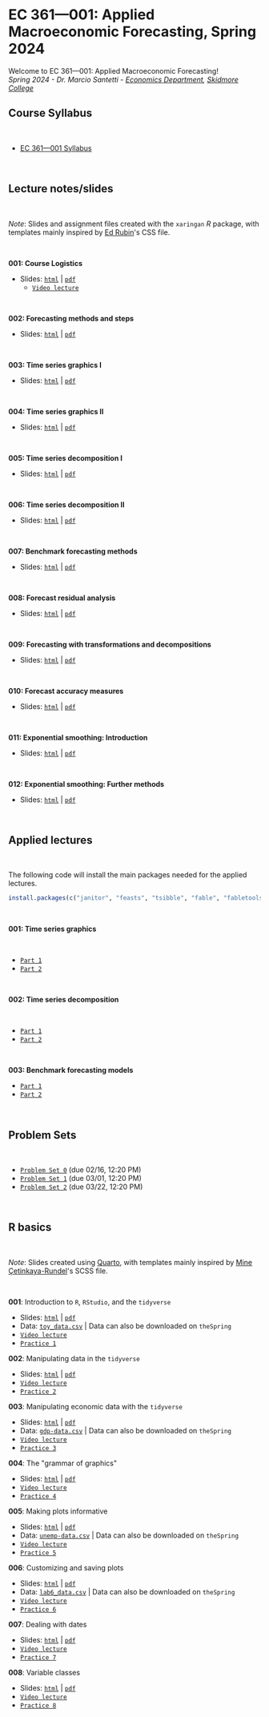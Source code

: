 # EC 361&mdash;001: Applied Macroeconomic Forecasting, Spring 2024

Welcome to EC 361&mdash;001: Applied Macroeconomic Forecasting!<br>
*Spring 2024 - Dr. Marcio Santetti - [Economics Department](https://www.skidmore.edu/economics/), [Skidmore College](https://www.skidmore.edu/)*


## Course Syllabus

<br>

  - [EC 361&mdash;001 Syllabus](https://raw.githack.com/marciosantetti/ec361-sp24/main/syllabus/ec361-syllabus-sp24.pdf)

<br>

## Lecture notes/slides

<br>

*Note*: Slides and assignment files created with the `xaringan` *R* package, with templates mainly inspired by [Ed Rubin](https://github.com/edrubin)'s CSS file.

<br>

**001: Course Logistics**

  - Slides: [`html`](https://raw.githack.com/marciosantetti/ec361-sp24/main/lectures/001-logistics/001-logistics.html) | [`pdf`](https://raw.githack.com/marciosantetti/ec361-sp24/main/lectures/001-logistics/001-logistics.pdf)
      - [`Video lecture`](https://youtu.be/9gAjB7F9dq0)

<br>

**002: Forecasting methods and steps**

  - Slides: [`html`](https://raw.githack.com/marciosantetti/ec361-sp24/main/lectures/002-intro-forecast/002-intro-forecast.html) | [`pdf`](https://raw.githack.com/marciosantetti/ec361-sp24/main/lectures/002-intro-forecast/002-intro-forecast.pdf)


<br>

**003: Time series graphics I**

  - Slides: [`html`](https://raw.githack.com/marciosantetti/ec361-sp24/main/lectures/003-graphics/003-graphics.html) | [`pdf`](https://raw.githack.com/marciosantetti/ec361-sp24/main/lectures/003-graphics/003-graphics.pdf)

<br>

**004: Time series graphics II**

  - Slides: [`html`](https://raw.githack.com/marciosantetti/ec361-sp24/main/lectures/003-graphics/003-graphics-2.html) | [`pdf`](https://raw.githack.com/marciosantetti/ec361-sp24/main/lectures/003-graphics/003-graphics-2.pdf)

<br>

**005: Time series decomposition I**

  - Slides: [`html`](https://raw.githack.com/marciosantetti/ec361-sp24/main/lectures/004-decomposition/004-decomposition-1.html) | [`pdf`](https://raw.githack.com/marciosantetti/ec361-sp24/main/lectures/004-decomposition/004-decomposition-1.pdf)

<br>

**006: Time series decomposition II**

  - Slides: [`html`](https://raw.githack.com/marciosantetti/ec361-sp24/main/lectures/004-decomposition/004-decomposition-2.html) | [`pdf`](https://raw.githack.com/marciosantetti/ec361-sp24/main/lectures/004-decomposition/004-decomposition-2.pdf)

<br>

**007: Benchmark forecasting methods**

  - Slides: [`html`](https://raw.githack.com/marciosantetti/ec361-sp24/main/lectures/005-simple-methods/005-simple-methods.html) | [`pdf`](https://raw.githack.com/marciosantetti/ec361-sp24/main/lectures/005-simple-methods/005-simple-methods.pdf)

<br>

**008: Forecast residual analysis**

  - Slides: [`html`](https://raw.githack.com/marciosantetti/ec361-sp24/main/lectures/006-residuals/006-residuals.html) | [`pdf`](https://raw.githack.com/marciosantetti/ec361-sp24/main/lectures/006-residuals/006-residuals.pdf)

<br>

**009: Forecasting with transformations and decompositions**

  - Slides: [`html`](https://raw.githack.com/marciosantetti/ec361-sp24/main/lectures/007-accuracy/007-fc-decomp.html) | [`pdf`](https://raw.githack.com/marciosantetti/ec361-sp24/main/lectures/007-accuracy/007-fc-decomp.pdf)


<br>

**010: Forecast accuracy measures**

  - Slides: [`html`](https://raw.githack.com/marciosantetti/ec361-sp24/main/lectures/007-accuracy/007-accuracy-measures.html) | [`pdf`](https://raw.githack.com/marciosantetti/ec361-sp24/main/lectures/007-accuracy/007-accuracy-measures.pdf)

<br>

**011: Exponential smoothing: Introduction**

  - Slides: [`html`](https://raw.githack.com/marciosantetti/ec361-sp24/main/lectures/008-ets/008-ets-1.html) | [`pdf`](https://raw.githack.com/marciosantetti/ec361-sp24/main/lectures/008-ets/008-ets-1.pdf)

<br>

**012: Exponential smoothing: Further methods**

  - Slides: [`html`](https://raw.githack.com/marciosantetti/ec361-sp24/main/lectures/008-ets/008-ets-2.html) | [`pdf`](https://raw.githack.com/marciosantetti/ec361-sp24/main/lectures/008-ets/008-ets-2.pdf)

<br>

## Applied lectures

<br>

The following code will install the main packages needed for the applied lectures.

```r
install.packages(c("janitor", "feasts", "tsibble", "fable", "fabletools", "fpp3", "sugrrants"))
```



<br>

**001: Time series graphics**

<br>

  - [`Part 1`](https://youtu.be/GuK0qH8jj8I)
  - [`Part 2`](https://youtu.be/mGwx6daVB8Q)

<br>

**002: Time series decomposition**

<br>

  - [`Part 1`](https://youtu.be/-x5LqIZkOI4)
  - [`Part 2`](https://youtu.be/sGR_OzCH8OE)

<br>

**003: Benchmark forecasting models**

  - [`Part 1`](https://youtu.be/a1U_ltTWHKU)
  - [`Part 2`](https://youtu.be/jXJ8S0WMjrY)


<br>

## Problem Sets

<br>

- [`Problem Set 0`](https://raw.githack.com/marciosantetti/ec361-sp24/main/problem-sets/ps0-ec361-sp24.pdf) (due 02/16, 12:20 PM)
- [`Problem Set 1`](https://raw.githack.com/marciosantetti/ec361-sp24/main/problem-sets/ps1-ec361-sp24%20copy.pdf) (due 03/01, 12:20 PM)
- [`Problem Set 2`](https://raw.githack.com/marciosantetti/ec361-sp24/main/problem-sets/ps2-ec361-sp24.pdf) (due 03/22, 12:20 PM)


<br>



## R basics

<br>

*Note*: Slides created using [Quarto](https://quarto.org/), with templates mainly inspired by [Mine Çetinkaya-Rundel](https://mine-cr.com/)'s SCSS file.

<br>

**001**: Introduction to `R`, `RStudio`, and the `tidyverse`

  - Slides: [`html`](https://raw.githack.com/marciosantetti/ec103-sp23/main/lab/001-tidyverse/001-tidyverse.html) | [`pdf`](https://raw.githack.com/marciosantetti/ec103-sp23/main/lab/001-tidyverse/001-tidyverse.pdf)
  - Data: [`toy_data.csv`](https://raw.githack.com/marciosantetti/ec103-sp23/main/lab/001-tidyverse/toy_data.csv) | Data can also be downloaded on `theSpring`
  - [`Video lecture`](https://youtu.be/SCOCBd1t7Ew)
  - [`Practice 1`](https://raw.githack.com/marciosantetti/ec361-sp24/main/r-bootcamp/practice-1-sp24.pdf)


**002**: Manipulating data in the `tidyverse`
 
  - Slides: [`html`](https://raw.githack.com/marciosantetti/ec103-sp23/main/lab/002-data-manipulation/002-data-manipulation.html) | [`pdf`](https://raw.githack.com/marciosantetti/ec103-sp23/main/lab/002-data-manipulation/002-data-manipulation.pdf)
  - [`Video lecture`](https://youtu.be/h8em0bYRgvY)
  - [`Practice 2`](https://raw.githack.com/marciosantetti/ec361-sp24/main/r-bootcamp/practice-2-sp24.pdf)
  
**003**: Manipulating economic data with the `tidyverse`

  - Slides: [`html`](https://raw.githack.com/marciosantetti/ec103-sp23/main/lab/003-data-manipulation-2/003-data-manipulation-2.html) | [`pdf`](https://raw.githack.com/marciosantetti/ec103-sp23/main/lab/003-data-manipulation-2/003-data-manipulation-2.pdf)
  - Data: [`gdp-data.csv`](https://raw.githack.com/marciosantetti/ec103-fall22/main/lab/003-data-manipulation-2/gdp-data.csv) | Data can also be downloaded on `theSpring`
  - [`Video lecture`](https://youtu.be/z5ON3xXREiA)
  - [`Practice 3`](https://raw.githack.com/marciosantetti/ec361-sp24/main/r-bootcamp/practice-3-sp24.pdf)
  

**004**: The "grammar of graphics"
  
   - Slides: [`html`](https://raw.githack.com/marciosantetti/ec103-sp23/main/lab/004-graphics/004-ggraphics.html) | [`pdf`](https://raw.githack.com/marciosantetti/ec103-sp23/main/lab/004-graphics/004-graphics.pdf)
   - [`Video lecture`](https://www.youtube.com/watch?v=u2DRXvWXAPQ&ab_channel=MarcioSantetti)
   - [`Practice 4`](https://raw.githack.com/marciosantetti/ec361-sp24/main/r-bootcamp/practice-4-sp24.pdf)
   
   
**005**: Making plots informative
 
  - Slides: [`html`](https://raw.githack.com/marciosantetti/ec103-sp23/main/lab/005-informative-plots/005-informative-plots.html) | [`pdf`](https://raw.githack.com/marciosantetti/ec103-sp23/main/lab/005-informative-plots/005-informative-plots.pdf)
  - Data: [`unemp-data.csv`](https://raw.githack.com/marciosantetti/ec103-fall22/main/lab/005-informative-plots/unemp-data.csv) | Data can also be downloaded on `theSpring`
  - [`Video lecture`](https://youtu.be/pMhebKitqqU)
  - [`Practice 5`](https://raw.githack.com/marciosantetti/ec361-sp24/main/r-bootcamp/practice-5-sp24.pdf)
  
**006**: Customizing and saving plots
 
   - Slides:  [`html`](https://raw.githack.com/marciosantetti/ec103-sp23/main/lab/006-custom-plots/006-customizing-plots.html) | [`pdf`](https://raw.githack.com/marciosantetti/ec103-sp23/main/lab/006-custom-plots/006-customizing-plots.pdf)
   - Data: [`lab6_data.csv`](https://raw.githack.com/marciosantetti/ec103-fall22/main/lab/006-custom-plots/lab6_data.csv) | Data can also be downloaded on `theSpring`
   - [`Video lecture`](https://youtu.be/HMc9_Zumfa4)
   - [`Practice 6`](https://raw.githack.com/marciosantetti/ec361-sp24/main/r-bootcamp/practice-6-sp24.pdf)
   
 **007**: Dealing with dates
 
  - Slides: [`html`](https://raw.githack.com/marciosantetti/ec103-sp23/main/lab/007-dates/007-dates.html) | [`pdf`](https://raw.githack.com/marciosantetti/ec103-sp23/main/lab/007-dates/007-dates.pdf)
  - [`Video lecture`](https://youtu.be/h0jWmgYe3zI)
  - [`Practice 7`](https://raw.githack.com/marciosantetti/ec361-sp24/main/r-bootcamp/practice-7-sp24.pdf)
 
**008**: Variable classes

  - Slides: [`html`](https://raw.githack.com/marciosantetti/ec103-sp23/main/lab/008-variable-classes/008-variable-classes.html) | [`pdf`](https://raw.githack.com/marciosantetti/ec103-sp23/main/lab/008-variable-classes/008-variable-classes.pdf)
  - [`Video lecture`](https://youtu.be/ZJ-AyQC4OOs)
  - [`Practice 8`](https://raw.githack.com/marciosantetti/ec361-sp24/main/r-bootcamp/practice-8-sp24.pdf)


<br>

